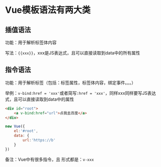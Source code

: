 # Vue模板语法有两大类

## 插值语法

功能：用于解析标签体内容

写法：`{{xxx}}`，xxx是JS表达式，且可以直接读取到data中的所有属性

## 指令语法

功能：用于解析标签（包括：标签属性，标签体内容，绑定事件。。。）

举例：`v-bind:href = 'xxx'`或者简写`:href = 'xxx'`，同样xxx同样要写JS表达式，且可以直接读取到data中的属性

```html
<div id="root">
    <a v-bind:href="url">点我去百度</a>
</div>
```

```javascript
new Vue({
    el:'#root',
    data: {
        url:'https://b'
    }
})
```



备注：Vue中有很多指令，且 形式都是：`v-xxx`

